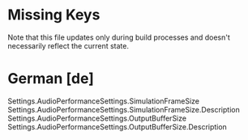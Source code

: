 # Missing Keys
Note that this file updates only during build processes and doesn't necessarily reflect the current state.

# German [de]
Settings.AudioPerformanceSettings.SimulationFrameSize  
Settings.AudioPerformanceSettings.SimulationFrameSize.Description  
Settings.AudioPerformanceSettings.OutputBufferSize  
Settings.AudioPerformanceSettings.OutputBufferSize.Description  

